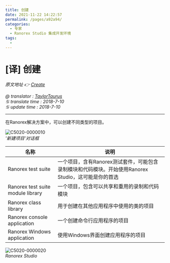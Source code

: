 ```yaml
---
title: 创建
date: 2021-11-22 14:22:57
permalink: /pages/a92a94/
categories:
  - 专家
  - Ranorex Studio 集成开发环境
tags:
  - 
---
```

# [译] 创建

*原文地址 👉 [Create][0]*

*@ translator : [TaylorTaurus](https://github.com/taylortaurus)*    
*♋ translate time : 2018-7-10*    
*♋ update time : 2018-7-10*  

---  

在Ranorex解决方案中，可以创建不同类型的项目。

![C5020-0000010](https://gitee.com/taylortaurus/RX_UserGuide_GitBook_Picbed/raw/master/RanorexStudioExpert/C5020-0000010.png)  
*'新建项目'对话框*  

|名称|说明|
|--|--|
|Ranorex test suite|一个项目，含有Ranorex测试套件，可能包含录制模块和代码模块。开始使用Ranorex Studio，这可能是你的首选|
|Ranorex test suite module library|一个项目，包含可以共享和重用的录制和代码模块|
|Ranorex class library|用于创建在其他应用程序中使用的类的项目|
|Ranorex console application|一个创建命令行应用程序的项目|
|Ranorex Windows application|使用Windows界面创建应用程序的项目|

![C5020-0000020](https://gitee.com/taylortaurus/RX_UserGuide_GitBook_Picbed/raw/master/RanorexStudioExpert/C5020-0000020.png)  
*Ranorex Studio*

[0]: https://www.ranorex.com/help/latest/ranorex-studio-expert/ranorex-studio-ide/create/